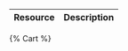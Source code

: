 <!--
@title Cart
@author Moltin Ltd
@description Cart end-points
-->

Resource | Description
---------|------------
{% Cart %}
